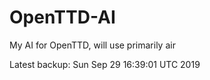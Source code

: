 # OpenTTD-AI
My AI for OpenTTD, will use primarily air

Latest backup: Sun Sep 29 16:39:01 UTC 2019
